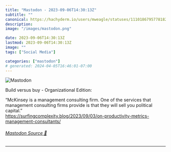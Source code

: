 ```yaml
---
title: "Mastodon - 2023-09-06T14:30:13Z"
subtitle: ""
canonical: https://hachyderm.io/users/mweagle/statuses/111018679577818263
description:
image: "/images/mastodon.png"

date: 2023-09-06T14:30:13Z
lastmod: 2023-09-06T14:30:13Z
image: ""
tags: ["Social Media"]

categories: ["mastodon"]
# generated: 2024-04-05T16:46:01-07:00
---
```

![Mastodon](/images/mastodon.png)

<p>Build versus buy - Organizational Edition:</p><p>“McKinsey is a management consulting firm. One of the services that management consulting firms provide is that they will sell you political capital.”<br /><a href="https://surfingcomplexity.blog/2023/09/03/on-productivity-metrics-management-consultants/" target="_blank" rel="nofollow noopener noreferrer" translate="no"><span class="invisible">https://</span><span class="ellipsis">surfingcomplexity.blog/2023/09</span><span class="invisible">/03/on-productivity-metrics-management-consultants/</span></a></p>


###### [Mastodon Source 🐘](https://hachyderm.io/@mweagle/111018679577818263)

___
